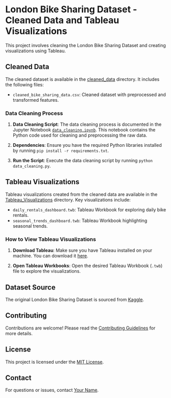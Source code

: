 # London Bike Sharing Dataset - Cleaned Data and Tableau Visualizations

This project involves cleaning the London Bike Sharing Dataset and creating visualizations using Tableau.

## Cleaned Data

The cleaned dataset is available in the [cleaned_data](cleaned_data/) directory. It includes the following files:

- `cleaned_bike_sharing_data.csv`: Cleaned dataset with preprocessed and transformed features.

### Data Cleaning Process

1. **Data Cleaning Script**: The data cleaning process is documented in the Jupyter Notebook [`data_cleaning.ipynb`](data_cleaning.ipynb). This notebook contains the Python code used for cleaning and preprocessing the raw data.

2. **Dependencies**: Ensure you have the required Python libraries installed by running `pip install -r requirements.txt`.

3. **Run the Script**: Execute the data cleaning script by running `python data_cleaning.py`.

## Tableau Visualizations

Tableau visualizations created from the cleaned data are available in the [Tableau_Visualizations](Tableau_Visualizations/) directory. Key visualizations include:

- `daily_rentals_dashboard.twb`: Tableau Workbook for exploring daily bike rentals.
- `seasonal_trends_dashboard.twb`: Tableau Workbook highlighting seasonal trends.

### How to View Tableau Visualizations

1. **Download Tableau**: Make sure you have Tableau installed on your machine. You can download it [here](https://www.tableau.com/products/desktop/download).

2. **Open Tableau Workbooks**: Open the desired Tableau Workbook (`.twb`) file to explore the visualizations.

## Dataset Source

The original London Bike Sharing Dataset is sourced from [Kaggle](https://www.kaggle.com/datasets/hmavrodiev/london-bike-sharing-dataset).

## Contributing

Contributions are welcome! Please read the [Contributing Guidelines](CONTRIBUTING.md) for more details.

## License

This project is licensed under the [MIT License](LICENSE).

## Contact

For questions or issues, contact [Your Name](mailto:your.email@example.com).
